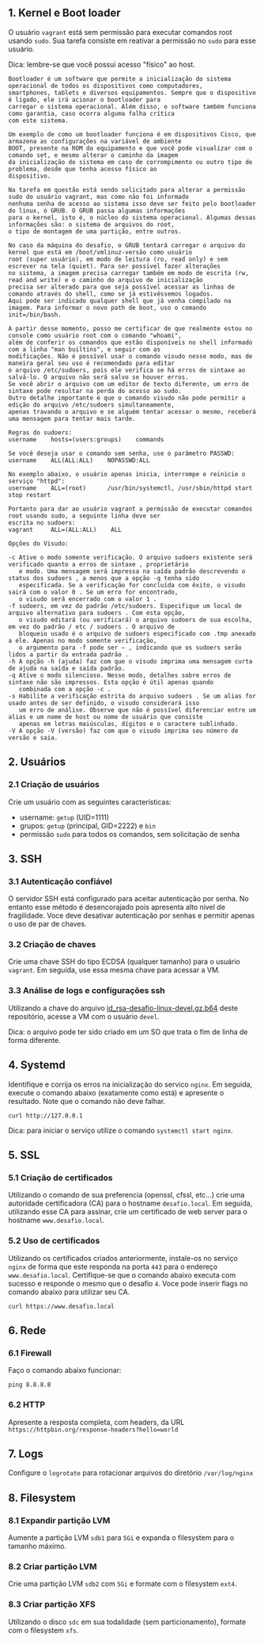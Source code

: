 ## 1. Kernel e Boot loader

O usuário `vagrant` está sem permissão para executar comandos root usando `sudo`.
Sua tarefa consiste em reativar a permissão no `sudo` para esse usuário.

Dica: lembre-se que você possui acesso "físico" ao host.

    Bootloader é um software que permite a inicialização do sistema operacional de todos os dispositivos como computadores,
    smartphones, tablets e diversos equipamentos. Sempre que o dispositivo é ligado, ele irá acionar o bootloader para
    carregar o sistema operacional. Além disso, o software também funciona como garantia, caso ocorra alguma falha crítica
    com este sistema.
    
    Um exemplo de como um bootloader funciona é em dispositivos Cisco, que armazena as configurações na variável de ambiente
    BOOT, presente na ROM do equipamento e que você pode visualizar com o comando set, e mesmo alterar o caminho da imagem
    da inicialização do sistema em caso de corrompimento ou outro tipo de problema, desde que tenha acesso físico ao
    dispositivo.
    
    Na tarefa em questão está sendo solicitado para alterar a permissão sudo do usuário vagrant, mas como não foi informado
    nenhuma senha de acesso ao sistema isso deve ser feito pelo bootloader do linux, o GRUB. O GRUB passa algumas informações
    para o kernel, isto é, o núcleo do sistema operacional. Algumas dessas informações são: o sistema de arquivos do root,
    o tipo de montagem de uma partição, entre outros. 
    
    No caso da máquina do desafio, o GRUB tentará carregar o arquivo do kernel que está em /boot/vmlinuz-versão como usuário
    root (super usuário), em modo de leitura (ro, read only) e sem escrever na tela (quiet). Para ser possível fazer alterações
    no sistema, a imagem precisa carregar também em modo de escrita (rw, read and write) e o caminho do arquivo de inicialização
    precisa ser alterado para que seja possível acessar as linhas de comando através do shell, como se já estivéssemos logados.
    Aqui pode ser indicado qualquer shell que já venha compilado na imagem. Para informar o novo path de boot, uso o comando
    init=/bin/bash.
     
    A partir desse momento, posso me certificar de que realmente estou no console como usuário root com o comando "whoami",
    além de conferir os comandos que estão disponíveis no shell informado com a linha "man builtins", e seguir com as
    modificações. Não é possível usar o comando visudo nesse modo, mas de maneira geral seu uso é recomendado para editar 
    o arquivo /etc/sudoers, pois ele verifica se há erros de sintaxe ao salvá-lo. O arquivo não será salvo se houver erros.
    Se você abrir o arquivo com um editor de texto diferente, um erro de sintaxe pode resultar na perda do acesso ao sudo.
    Outro detalhe importante é que o comando visudo não pode permitir a edição do arquivo /etc/sudoers simultaneamente, 
    apenas travando o arquivo e se alguém tentar acessar o mesmo, receberá uma mensagem para tentar mais tarde.
    
    Regras do sudoers:
    username    hosts=(users:groups)    commands   

    Se você deseja usar o comando sem senha, use o parâmetro PASSWD:   
    username    ALL(ALL:ALL)    NOPASSWD:ALL

    No exemplo abaixo, o usuário apenas inicia, interrompe e reinicie o serviço "httpd":
    username    ALL=(root)      /usr/bin/systemctl, /usr/sbin/httpd start stop restart
    
    Portanto para dar ao usuário vagrant a permissão de executar comandos root usando sudo, a seguinte linha deve ser
    escrita no sudoers:
    vagrant     ALL=(ALL:ALL)    ALL    
    
    Opções do Visudo:
    
    -c Ative o modo somente verificação. O arquivo sudoers existente será verificado quanto a erros de sintaxe , proprietário
       e modo. Uma mensagem será impressa na saída padrão descrevendo o status dos sudoers , a menos que a opção -q tenha sido 
       especificada. Se a verificação for concluída com êxito, o visudo sairá com o valor 0 . Se um erro for encontrado,
       o visudo será encerrado com o valor 1 .
    -f sudoers, em vez do padrão /etc/sudoers. Especifique um local de arquivo alternativo para sudoers . Com esta opção,
       o visudo editará (ou verificará) o arquivo sudoers de sua escolha, em vez do padrão / etc / sudoers . O arquivo de
       bloqueio usado é o arquivo de sudoers especificado com .tmp anexado a ele. Apenas no modo somente verificação,
       o argumento para -f pode ser – , indicando que os sudoers serão lidos a partir da entrada padrão .
    -h A opção -h (ajuda) faz com que o visudo imprima uma mensagem curta de ajuda na saída e saída padrão.
    -q Ative o modo silencioso. Nesse modo, detalhes sobre erros de sintaxe não são impressos. Esta opção é útil apenas quando
       combinada com a opção -c .
    -s Habilite a verificação estrita do arquivo sudoers . Se um alias for usado antes de ser definido, o visudo considerará isso
       um erro de análise. Observe que não é possível diferenciar entre um alias e um nome de host ou nome de usuário que consiste
       apenas em letras maiúsculas, dígitos e o caractere sublinhado.
    -V A opção -V (versão) faz com que o visudo imprima seu número de versão e saia.

## 2. Usuários

### 2.1 Criação de usuários

Crie um usuário com as seguintes características:

- username: `getup` (UID=1111)
- grupos: `getup` (principal, GID=2222) e `bin`
- permissão `sudo` para todos os comandos, sem solicitação de senha

## 3. SSH

### 3.1 Autenticação confiável

O servidor SSH está configurado para aceitar autenticação por senha. No entanto esse método é desencorajado
pois apresenta alto nivel de fragilidade. Voce deve desativar autenticação por senhas e permitir apenas o uso
de par de chaves.

### 3.2 Criação de chaves

Crie uma chave SSH do tipo ECDSA (qualquer tamanho) para o usuário `vagrant`. Em seguida, use essa mesma chave
para acessar a VM.

### 3.3 Análise de logs e configurações ssh

Utilizando a chave do arquivo [id_rsa-desafio-linux-devel.gz.b64](id_rsa-desafio-linux-devel.gz.b64) deste repositório, acesse a VM com o usuário `devel`.

Dica: o arquivo pode ter sido criado em um SO que trata o fim de linha de forma diferente.

## 4. Systemd

Identifique e corrija os erros na inicialização do servico `nginx`.
Em seguida, execute o comando abaixo (exatamente como está) e apresente o resultado.
Note que o comando não deve falhar.

```
curl http://127.0.0.1
```

Dica: para iniciar o serviço utilize o comando `systemctl start nginx`.

## 5. SSL

### 5.1 Criação de certificados

Utilizando o comando de sua preferencia (openssl, cfssl, etc...) crie uma autoridade certificadora (CA) para o hostname `desafio.local`.
Em seguida, utilizando esse CA para assinar, crie um certificado de web server para o hostname `www.desafio.local`.

### 5.2 Uso de certificados

Utilizando os certificados criados anteriormente, instale-os no serviço `nginx` de forma que este responda na porta `443` para o endereço
`www.desafio.local`. Certifique-se que o comando abaixo executa com sucesso e responde o mesmo que o desafio `4`. Voce pode inserir flags no comando
abaixo para utilizar seu CA.

```
curl https://www.desafio.local
```

## 6. Rede

### 6.1 Firewall

Faço o comando abaixo funcionar:

```
ping 8.8.8.8
```

### 6.2 HTTP

Apresente a resposta completa, com headers, da URL `https://httpbin.org/response-headers?hello=world`

## 7. Logs

Configure o `logrotate` para rotacionar arquivos do diretório `/var/log/nginx`

## 8. Filesystem

### 8.1 Expandir partição LVM

Aumente a partição LVM `sdb1` para `5Gi` e expanda o filesystem para o tamanho máximo.

### 8.2 Criar partição LVM

Crie uma partição LVM `sdb2` com `5Gi` e formate com o filesystem `ext4`.

### 8.3 Criar partição XFS

Utilizando o disco `sdc` em sua todalidade (sem particionamento), formate com o filesystem `xfs`.
